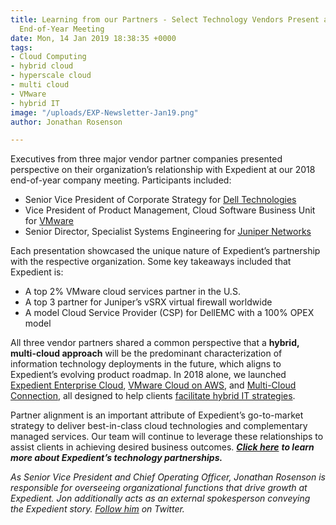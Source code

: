 ```yaml
---
title: Learning from our Partners - Select Technology Vendors Present at Expedient's
  End-of-Year Meeting
date: Mon, 14 Jan 2019 18:38:35 +0000
tags:
- Cloud Computing
- hybrid cloud
- hyperscale cloud
- multi cloud
- VMware
- hybrid IT
image: "/uploads/EXP-Newsletter-Jan19.png"
author: Jonathan Rosenson

---
```

Executives from three major vendor partner companies presented perspective on their organization’s relationship with Expedient at our 2018 end-of-year company meeting. Participants included:

* Senior Vice President of Corporate Strategy for [Dell Technologies](https://www.delltechnologies.com/en-us/index.htm)
* Vice President of Product Management, Cloud Software Business Unit for [VMware](https://www.vmware.com/)
* Senior Director, Specialist Systems Engineering for [Juniper Networks](https://www.juniper.net/us/en/)

Each presentation showcased the unique nature of Expedient’s partnership with the respective organization. Some key takeaways included that Expedient is:

* A top 2% VMware cloud services partner in the U.S.
* A top 3 partner for Juniper’s vSRX virtual firewall worldwide
* A model Cloud Service Provider (CSP) for DellEMC with a 100% OPEX model

All three vendor partners shared a common perspective that a **hybrid, multi-cloud approach** will be the predominant characterization of information technology deployments in the future, which aligns to Expedient’s evolving product roadmap. In 2018 alone, we launched [Expedient Enterprise Cloud](https://www.expedient.com/blog/expedient-cloud-evolution-a-vision-5-years-in-the-making/), [VMware Cloud on AWS](https://www.expedient.com/vmc-on-aws/), and [Multi-Cloud Connection](https://www.expedient.com/services/infrastructure-as-a-service/connectivity/multi-cloud-connection/), all designed to help clients [facilitate hybrid IT strategies](https://www.expedient.com/blog/john-white-on-thecube-multi-cloud-and-it-resiliency/). 

Partner alignment is an important attribute of Expedient’s go-to-market strategy to deliver best-in-class cloud technologies and complementary managed services. Our team will continue to leverage these relationships to assist clients in achieving desired business outcomes. [**_Click here_**](https://www.expedient.com/company/about/partners/) **_to learn more about Expedient’s technology partnerships._** 

_As Senior Vice President and Chief Operating Officer, Jonathan Rosenson is responsible for overseeing organizational functions that drive growth at Expedient. Jon additionally acts as an external spokesperson conveying the Expedient story._ [_Follow him_](https://twitter.com/rosenson) _on Twitter._